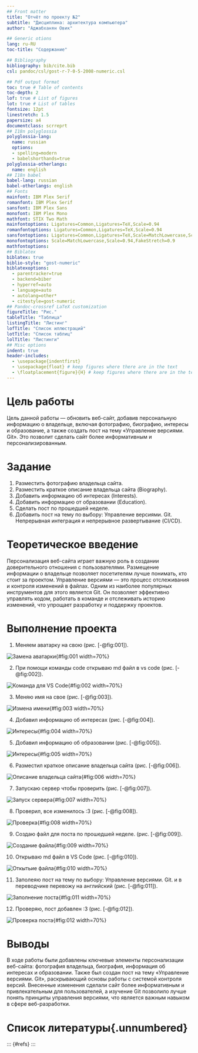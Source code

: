 ```yaml
---
## Front matter
title: "Отчёт по проекту №2"
subtitle: "Дисциплина: архитектура компьютера"
author: "Аджабханян Овик"

## Generic otions
lang: ru-RU
toc-title: "Содержание"

## Bibliography
bibliography: bib/cite.bib
csl: pandoc/csl/gost-r-7-0-5-2008-numeric.csl

## Pdf output format
toc: true # Table of contents
toc-depth: 2
lof: true # List of figures
lot: true # List of tables
fontsize: 12pt
linestretch: 1.5
papersize: a4
documentclass: scrreprt
## I18n polyglossia
polyglossia-lang:
  name: russian
  options:
  - spelling=modern 
  - babelshorthands=true
polyglossia-otherlangs:
  name: english
## I18n babel
babel-lang: russian
babel-otherlangs: english
## Fonts
mainfont: IBM Plex Serif
romanfont: IBM Plex Serif
sansfont: IBM Plex Sans
monofont: IBM Plex Mono
mathfont: STIX Two Math
mainfontoptions: Ligatures=Common,Ligatures=TeX,Scale=0.94
romanfontoptions: Ligatures=Common,Ligatures=TeX,Scale=0.94
sansfontoptions: Ligatures=Common,Ligatures=TeX,Scale=MatchLowercase,Scale=0.94
monofontoptions: Scale=MatchLowercase,Scale=0.94,FakeStretch=0.9
mathfontoptions:
## Biblatex
biblatex: true
biblio-style: "gost-numeric"
biblatexoptions:
  - parentracker=true
  - backend=biber
  - hyperref=auto
  - language=auto
  - autolang=other*
  - citestyle=gost-numeric
## Pandoc-crossref LaTeX customization
figureTitle: "Рис."
tableTitle: "Таблица"
listingTitle: "Листинг"
lofTitle: "Список иллюстраций"
lotTitle: "Список таблиц"
lolTitle: "Листинги"
## Misc options
indent: true
header-includes:
  - \usepackage{indentfirst}
  - \usepackage{float} # keep figures where there are in the text
  - \floatplacement{figure}{H} # keep figures where there are in the text
---
```


# Цель работы

Цель данной работы — обновить веб-сайт, добавив персональную информацию о владельце, включая фотографию, биографию, интересы и образование, а также создать пост на тему «Управление версиями. Git». Это позволит сделать сайт более информативным и персонализированным.

# Задание

1. Разместить фотографию владельца сайта.
2. Разместить краткое описание владельца сайта (Biography).
3. Добавить информацию об интересах (Interests).
4. Добавить информацию от образовании (Education).
5. Сделать пост по прошедшей неделе.
6. Добавить пост на тему по выбору:
Управление версиями. Git.
Непрерывная интеграция и непрерывное развертывание (CI/CD).

# Теоретическое введение

Персонализация веб-сайта играет важную роль в создании доверительного отношения с пользователями. Размещение информации о владельце позволяет посетителям лучше понимать, кто стоит за проектом.
Управление версиями — это процесс отслеживания и контроля изменений в файлах. Одним из наиболее популярных инструментов для этого является Git. Он позволяет эффективно управлять кодом, работать в команде и отслеживать историю изменений, что упрощает разработку и поддержку проектов.

# Выполнение проекта

1. Меняем аватарку на свою (рис. [-@fig:001]).

![Замена аватарки](image/1.png){#fig:001 width=70%}

2. При помощи команды code открываю md файл в vs code (рис. [-@fig:002]).

![Команда для VS Code](image/2.png){#fig:002 width=70%}

3. Меняю имя на свое (рис. [-@fig:003]).

![Измена имени](image/4.png){#fig:003 width=70%}

4. Добавил информацию об интересах (рис. [-@fig:004]).

![Интересы](image/5.png){#fig:004 width=70%}

5. Добавил информацию об образовании (рис. [-@fig:005]).

![Интересы](image/6.png){#fig:005 width=70%}

6. Разместил краткое описание владельца сайта (рис. [-@fig:006]).

![Описание владельца сайта](image/7.png){#fig:006 width=70%}

7. Запускаю сервер чтобы проверить (рис. [-@fig:007]).

![Запуск сервера](image/8.png){#fig:007 width=70%}

8. Проверил, все изменилось :3 (рис. [-@fig:008]).

![Проверка](image/9.png){#fig:008 width=70%}

9. Создаю файл для поста по прошедшей неделе. (рис. [-@fig:009]).

![Создание файла](image/10.png){#fig:009 width=70%}

10. Открываю md файл в VS Code (рис. [-@fig:010]).

![Откытьие файла](image/11.png){#fig:010 width=70%}

11. Заполеяю пост на тему по выбору: Управление версиями. Git. и в переводчике перевожу на английский (рис. [-@fig:011]).

![Заполнение поста](image/12.png){#fig:011 width=70%}

12. Проверяю, пост добавлен :3 (рис. [-@fig:012]).

![Проверка поста](image/12.png){#fig:012 width=70%}

# Выводы

В ходе работы были добавлены ключевые элементы персонализации веб-сайта: фотография владельца, биография, информация об интересах и образовании. Также был создан пост на тему «Управление версиями. Git», раскрывающий основы работы с системой контроля версий.
Внесенные изменения сделали сайт более информативным и привлекательным для пользователей, а изучение Git позволило лучше понять принципы управления версиями, что является важным навыком в сфере веб-разработки.

# Список литературы{.unnumbered}

::: {#refs}
:::
